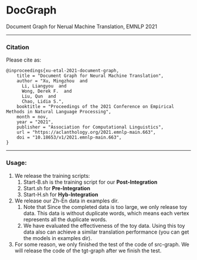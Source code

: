 # DocGraph

Document Graph for Nerual Machine Translation, EMNLP 2021

---

### Citation

Please cite as:

```
@inproceedings{xu-etal-2021-document-graph,
    title = "Document Graph for Neural Machine Translation",
    author = "Xu, Mingzhou  and
      Li, Liangyou  and
      Wong, Derek F.  and
      Liu, Qun  and
      Chao, Lidia S.",
    booktitle = "Proceedings of the 2021 Conference on Empirical Methods in Natural Language Processing",
    month = nov,
    year = "2021",
    publisher = "Association for Computational Linguistics",
    url = "https://aclanthology.org/2021.emnlp-main.663",
    doi = "10.18653/v1/2021.emnlp-main.663",
}
```

---

### Usage:

1. We release the training scripts:
   1. Start-B.sh is the training script for our  **Post-Integration**
   2. Start.sh for **Pre-Integration**
   3. Start-H.sh for **Hyb-Integration**
2. We release our Zh-En data in examples dir. 
   1. Note that Since the completed data is too large, we only release toy data. This data is without duplicate words, which means each vertex represents all the duplicate words.
   2. We have evaluated the effectiveness of the toy data.  Using this toy data also can achieve a similar translation performance (you can get the models in examples dir). 
3. For some reason, we only finished the test of the code of src-graph.  We will release  the code of the tgt-graph after we finish the test.
